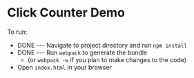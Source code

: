 # Click Counter Demo

To run:
* DONE --- Navigate to project directory and run `npm install`
* DONE --- Run `webpack` to generate the bundle
  * (or `webpack -w` if you plan to make changes to the code)
* Open `index.html` in your browser

